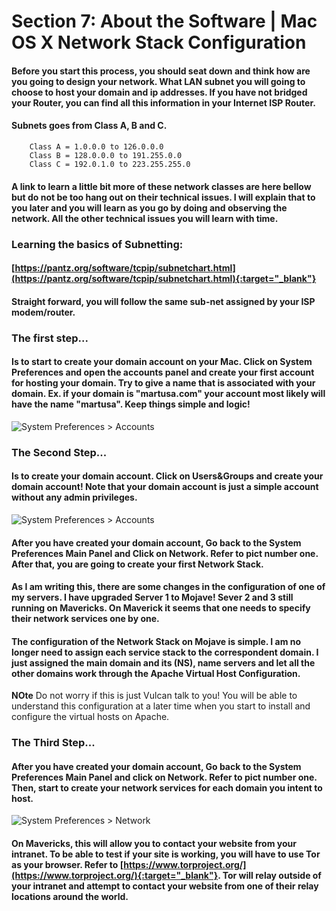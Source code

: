 # Section 7: About the Software | Mac OS X Network Stack Configuration

#### Before you start this process, you should seat down and think how are you going to design your network. What LAN subnet you will going to choose to host your domain and ip addresses. If you have not bridged your Router, you can find all this information in your Internet ISP Router.

#### Subnets goes from Class A, B and C.

```
    Class A = 1.0.0.0 to 126.0.0.0
    Class B = 128.0.0.0 to 191.255.0.0
    Class C = 192.0.1.0 to 223.255.255.0
```

#### A link to learn a little bit more of these network classes are here bellow but do not be too hang out on their technical issues. I will explain that to you later and you will learn as you go by doing and observing the network. All the other technical issues you will learn with time.

### Learning the basics of Subnetting:

#### [https://pantz.org/software/tcpip/subnetchart.html](https://pantz.org/software/tcpip/subnetchart.html){:target="_blank"}

#### Straight forward, you will follow the same sub-net assigned by your ISP modem/router.

### The first step...

#### Is to start to create your domain account on your Mac. Click on System Preferences and open the accounts panel and create your first account for hosting your domain. Try to give a name that is associated with your domain. Ex. if your domain is "martusa.com" your account most likely will have the name "martusa". Keep things simple and logic!

![System Preferences > Accounts]({{site.baseurl}}/img/network-stack-01.png)

### The Second Step...

#### Is to create your domain account. Click on Users&Groups and create your domain account! Note that your domain account is just a simple account without any admin privileges. 

![System Preferences > Accounts]({{site.baseurl}}/img/network-stack-02.png)

#### After you have created your domain account, Go back to the System Preferences Main Panel and Click on Network. Refer to pict number one. After that, you are going to create your first Network Stack.

#### As I am writing this, there are some changes in the configuration of one of my servers. I have upgraded Server 1 to Mojave! Sever 2 and 3 still running on Mavericks. On Maverick it seems that one needs to specify their network services one by one.

#### The configuration of the Network Stack on Mojave is simple. I am no longer need to assign each service stack to the correspondent domain. I just assigned the main domain and its (NS), name servers and let all the other domains work through the Apache Virtual Host Configuration.

**NOte** Do not worry if this is just Vulcan talk to you! You will be able to understand this configuration at a later time when you start to install and configure the virtual hosts on Apache.

### The Third Step...

#### After you have created your domain account, Go back to the System Preferences Main Panel and click on Network. Refer to pict number one. Then, start to create your network services for each domain you intent to host.

![System Preferences > Network]({{site.baseurl}}/img/network-stack-03.png)

#### On Mavericks, this will allow you to contact your website from your intranet. To be able to test if your site is working, you will have to use Tor as your browser. Refer to [https://www.torproject.org/](https://www.torproject.org/){:target="_blank"}. Tor will relay outside of your intranet and attempt to contact your website from one of their relay locations around the world.
